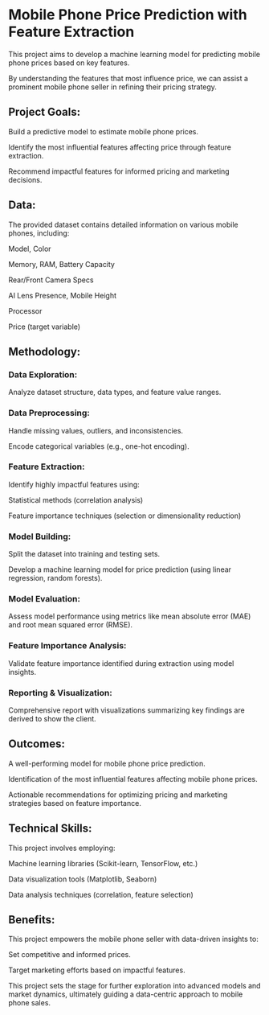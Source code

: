 # Mobile Phone Price Prediction with Feature Extraction

This project aims to develop a machine learning model for predicting mobile phone prices based on key features.

By understanding the features that most influence price, we can assist a prominent mobile phone seller in refining their pricing strategy.

## Project Goals:

Build a predictive model to estimate mobile phone prices.

Identify the most influential features affecting price through feature extraction.

Recommend impactful features for informed pricing and marketing decisions.

## Data:

The provided dataset contains detailed information on various mobile phones, including:

Model, Color

Memory, RAM, Battery Capacity

Rear/Front Camera Specs

AI Lens Presence, Mobile Height

Processor

Price (target variable)

## Methodology:

### Data Exploration:

Analyze dataset structure, data types, and feature value ranges.

### Data Preprocessing:

Handle missing values, outliers, and inconsistencies.

Encode categorical variables (e.g., one-hot encoding).

### Feature Extraction:

Identify highly impactful features using:

Statistical methods (correlation analysis)

Feature importance techniques (selection or dimensionality reduction)

### Model Building:

Split the dataset into training and testing sets.

Develop a machine learning model for price prediction (using linear regression, random forests).

### Model Evaluation:

Assess model performance using metrics like mean absolute error (MAE) and root mean squared error (RMSE).

### Feature Importance Analysis:

Validate feature importance identified during extraction using model insights.

### Reporting & Visualization:

Comprehensive report with visualizations summarizing key findings are derived to show the client.

## Outcomes:

A well-performing model for mobile phone price prediction.

Identification of the most influential features affecting mobile phone prices.

Actionable recommendations for optimizing pricing and marketing strategies based on feature importance.

## Technical Skills:

This project involves employing:

Machine learning libraries (Scikit-learn, TensorFlow, etc.)

Data visualization tools (Matplotlib, Seaborn)

Data analysis techniques (correlation, feature selection)

## Benefits:

This project empowers the mobile phone seller with data-driven insights to:

Set competitive and informed prices.

Target marketing efforts based on impactful features.

This project sets the stage for further exploration into advanced models and market dynamics, ultimately guiding a data-centric approach to mobile phone sales.

